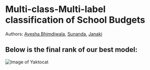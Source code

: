 # Multi-class-Multi-label classification of School Budgets
Authors: <a href="https://github.com/AYSH20">Ayesha Bhimdiwala</a>, <a href="https://github.com/suunni">Sunanda</a>, <a href="https://github.com/janumudvari">Janaki </a>

## Below is the final rank of our best model:
![Image of Yaktocat](https://github.com/AYSH20/education-reboot/images/screenshotScore.png)
